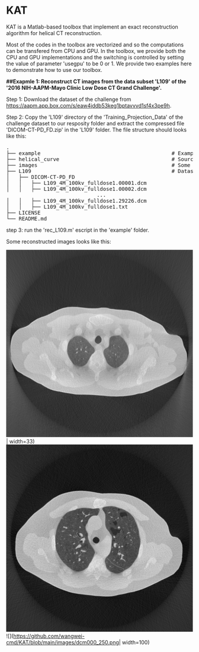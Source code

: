 # KAT
 KAT is a Matlab-based toolbox that implement an exact reconstruction algorithm for helical CT reconstruction.
 
 Most of the codes in the toolbox are vectorized and so the computations can be transfered from CPU and GPU. In the toolbox, we provide both the CPU and GPU implementations and the switching is controlled by setting the value of parameter 'usegpu' to be 0 or 1. We provide two examples here to demonstrate how to use our toolbox.
 
 **##Exapmle 1: Reconstruct CT images from the data subset 'L109' of the '2016 NIH-AAPM-Mayo Clinic Low Dose CT Grand Challenge'.**
 
 Step 1: Download the dataset of the challenge from https://aapm.app.box.com/s/eaw4jddb53keg1bptavvvd1sf4x3pe9h.
 
 Step 2: Copy the 'L109' directory of the 'Training_Projection_Data' of the challenge dataset to our resposity folder and extract the compressed file 'DICOM-CT-PD_FD.zip' in the 'L109' folder. The file structure should looks like this:
<pre>
.           
├── example                                          # Example script
├── helical_curve                                    # Source files
├── images                                           # Some reconstructed images
├── L109                                             # Dataset folder
│   ├── DICOM-CT-PD_FD          
│   │   ├── L109_4M_100kv_fulldose1.00001.dcm   
│   │   ├── L109_4M_100kv_fulldose1.00002.dcm  
                             ...
│   │   ├── L109_4M_100kv_fulldose1.29226.dcm 
│   │   ├── L109_4M_100kv_fulldose1.txt    
├── LICENSE
└── README.md
</pre>
step 3: run the 'rec_L109.m' escript in the 'example' folder.

Some reconstructed images looks like this:

![](https://github.com/wangwei-cmd/KAT/blob/main/images/dcm000_1.png)| width=33) ![](https://github.com/wangwei-cmd/KAT/blob/main/images/dcm000_100.png) ![](https://github.com/wangwei-cmd/KAT/blob/main/images/dcm000_250.png| width=100)
 
